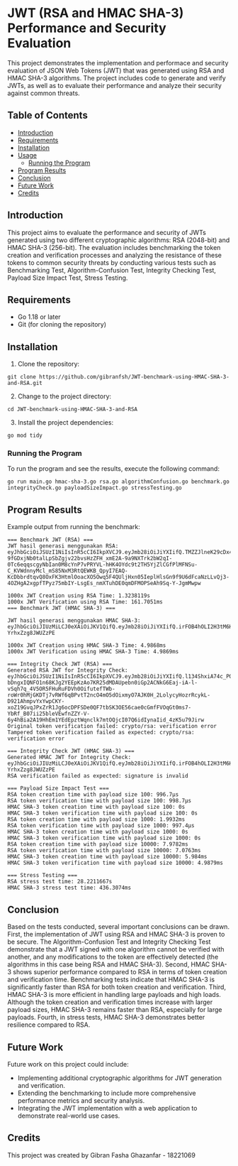 # JWT (RSA and HMAC SHA-3) Performance and Security Evaluation

This project demonstrates the implementation and performace and security evaluation of JSON Web Tokens (JWT) that was generated using RSA and HMAC SHA-3 algorithms. The project includes code to generate and verify JWTs, as well as to evaluate their performance and analyze their security against common threats.

## Table of Contents

- [Introduction](#introduction)
- [Requirements](#requirements)
- [Installation](#installation)
- [Usage](#usage)
  - [Running the Program](#running-the-program)
- [Program Results](#program-results)
- [Conclusion](#conclusion)
- [Future Work](#future-work)
- [Credits](#credits)

## Introduction

This project aims to evaluate the performance and security of JWTs generated using two different cryptographic algorithms: RSA (2048-bit) and HMAC SHA-3 (256-bit). The evaluation includes benchmarking the token creation and verification processes and analyzing the resistance of these tokens to common security threats by conducting various tests such as Benchmarking Test, Algorithm-Confusion Test, Integrity Checking Test, Payload Size Impact Test, Stress Testing.


## Requirements

- Go 1.18 or later
- Git (for cloning the repository)

## Installation

1. Clone the repository:
```
git clone https://github.com/gibranfsh/JWT-benchmark-using-HMAC-SHA-3-and-RSA.git
 ```

2. Change to the project directory:
```
cd JWT-benchmark-using-HMAC-SHA-3-and-RSA
```

3. Install the project dependencies:
```
go mod tidy
```

### Running the Program

To run the program and see the results, execute the following command:

```
go run main.go hmac-sha-3.go rsa.go algorithmConfusion.go benchmark.go integrityCheck.go payloadSizeImpact.go stressTesting.go
```

## Program Results

Example output from running the benchmark:

```
=== Benchmark JWT (RSA) ===
JWT hasil generasi menggunakan RSA:  eyJhbGciOiJSUzI1NiIsInR5cCI6IkpXVCJ9.eyJmb28iOiJiYXIifQ.TMZZJlneK29cDx4QfVDhy0bEOJZyFNRWK0zYvNnJ7ZfskcgQqZyrmRUl1iIw-9fGDxjNb0talLpSbZgjv22bvsHzZFH_xmE2A-9a9NXTrk2bW2qI-0Tc6eqqscgyNbIan0M8cYnP7vPRYVL-hHK4OYdc9t2TH5YjZlCGfPlMFNSu-C_KVWdnnyMcl_mS85NxM3RtQEWKB_QpyI7EAQ-KcDbbrdtqvQ8OxFK3HtmlOoacXO5Owq5F4QUljHxn05IeplHlsGn9f9U6dFcaNzLLvQj3-4OZHgA2xgpfTPyz75mbIY-LsgEs_nmXTuhDE0qmDFMOPSeAh9Sq-Y-JgmMwpw

1000x JWT Creation using RSA Time: 1.3238119s
1000x JWT Verification using RSA Time: 161.7051ms
=== Benchmark JWT (HMAC SHA-3) ===

JWT hasil generasi menggunakan HMAC SHA-3:  eyJhbGciOiJIUzMiLCJ0eXAiOiJKV1QifQ.eyJmb28iOiJiYXIifQ.irFOB4hOLI2H3tM6HDtpt14iFp0-YrhxZzg8JWUZzPE

1000x JWT Creation using HMAC SHA-3 Time: 4.9868ms
1000x JWT Verification using HMAC SHA-3 Time: 4.9869ms

=== Integrity Check JWT (RSA) ===
Generated RSA JWT for Integrity Check: eyJhbGciOiJSUzI1NiIsInR5cCI6IkpXVCJ9.eyJmb28iOiJiYXIifQ.l134ShxiA74c_PQkBAz-bDngxIQNFO1n68KJg2YEEpKzAo7KR25dMDAUpebn0iGp2ACNkG6Eaj-iA-l-vSqh7q_4V5OR5FHuRuFDVh0OifutefTWb-roWr0hMjGKDTj7vRWf6qBPvtT2ncO4mO5dOixmyO7AJK0H_2LolycyHozrRcykL-D921AhmpvYxYwpCKY-xoZ19GvqJPxZrR1Jg6ocDPFSDe0QF7tbSK3OE56cae0cGmfFVOqGt0ms7-YbRf_B07ii25bleVEwfnZZY-V-6y4hBia2A19HhEm1YEdEpztWqnclk7mtOQjcI07Q6idIynaIid_4zK5u79Jirw
Original token verification failed: crypto/rsa: verification error
Tampered token verification failed as expected: crypto/rsa: verification error

=== Integrity Check JWT (HMAC SHA-3) ===
Generated HMAC JWT for Integrity Check: eyJhbGciOiJIUzMiLCJ0eXAiOiJKV1QifQ.eyJmb28iOiJiYXIifQ.irFOB4hOLI2H3tM6HDtpt14iFp0-YrhxZzg8JWUZzPE
RSA verification failed as expected: signature is invalid

=== Payload Size Impact Test ===
RSA token creation time with payload size 100: 996.7µs
RSA token verification time with payload size 100: 998.7µs
HMAC SHA-3 token creation time with payload size 100: 0s
HMAC SHA-3 token verification time with payload size 100: 0s
RSA token creation time with payload size 1000: 1.9932ms
RSA token verification time with payload size 1000: 997.4µs
HMAC SHA-3 token creation time with payload size 1000: 0s
HMAC SHA-3 token verification time with payload size 1000: 0s
RSA token creation time with payload size 10000: 7.9782ms
RSA token verification time with payload size 10000: 7.0763ms
HMAC SHA-3 token creation time with payload size 10000: 5.984ms
HMAC SHA-3 token verification time with payload size 10000: 4.9879ms

=== Stress Testing ===
RSA stress test time: 28.2211667s
HMAC SHA-3 stress test time: 436.3074ms
```

## Conclusion

Based on the tests conducted, several important conclusions can be drawn. First, the implementation of JWT using RSA and HMAC SHA-3 is proven to be secure. The Algorithm-Confusion Test and Integrity Checking Test demonstrate that a JWT signed with one algorithm cannot be verified with another, and any modifications to the token are effectively detected (the algorithms in this case being RSA and HMAC SHA-3). Second, HMAC SHA-3 shows superior performance compared to RSA in terms of token creation and verification time. Benchmarking tests indicate that HMAC SHA-3 is significantly faster than RSA for both token creation and verification. Third, HMAC SHA-3 is more efficient in handling large payloads and high loads. Although the token creation and verification times increase with larger payload sizes, HMAC SHA-3 remains faster than RSA, especially for large payloads. Fourth, in stress tests, HMAC SHA-3 demonstrates better resilience compared to RSA.

## Future Work

Future work on this project could include:

- Implementing additional cryptographic algorithms for JWT generation and verification.
- Extending the benchmarking to include more comprehensive performance metrics and security analysis.
- Integrating the JWT implementation with a web application to demonstrate real-world use cases.

## Credits

This project was created by Gibran Fasha Ghazanfar - 18221069
